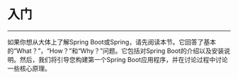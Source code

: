 <h1>入门</h1>	

<hr>

如果你想从大体上了解Spring Boot或Spring，请先阅读本节。它回答了基本的“What？”，“How？”和“Why？”问题。它包括对Spring Boot的介绍以及安装说明。然后，我们将引导您构建第一个Spring Boot应用程序，并在讨论过程中讨论一些核心原理。